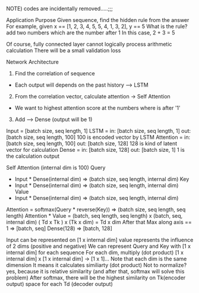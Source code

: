 NOTE) codes are incidentally removed.....;;;

Application Purpose
    Given sequence, find the hidden rule from the answer
    For example, given x == [1, 2, 3, 4, 5, 5, 4, 1, 3, 2], y == 5
    What is the rule? add two numbers which are the number after 1
    In this case, 2 + 3 = 5

Of course, fully connected layer cannot logically process arithmetic calculation
There will be a small validation loss

Network Architecture

1) Find the correlation of sequence 
 - Each output will depends on the past history --> LSTM

2) From the correlation vector, calculate attention -> Self Attention
 - We want to highest attention score at the numbers where is after '1'

3) Add --> Dense (output will be 1)


Input = [batch size, seq length, 1]
LSTM = in: [batch size, seq length, 1] out: [batch size, seq length, 100] 100 is encoded vector by LSTM
Attention = in: [batch size, seq length, 100] out: [batch size, 128] 128 is kind of latent vector for calculation
Dense = in: [batch size, 128] out: [batch size, 1] 1 is the calculation output

Self Attention (internal dim is 100)
Query
 - Input * Dense(internal dim) => (batch size, seq length, internal dim)
Key
 - Input * Dense(internal dim) => (batch size, seq length, internal dim)
Value
 - Input * Dense(internal dim) => (batch size, seq length, internal dim)

Attention = softmax(Query * reverse(Key)) => (batch size, seq length, seq length)
Attention * Value = (batch, seq length, seq length) x (batch, seq, internal dim)
( Td x Tk ) x (Tk x dim) = Td x dim
After that Max along axis == 1 => [batch, seq]
Dense(128) => [batch, 128]

Input can be represented on [1 x internal dim]
value represents the influence of 2 dims (positive and negative)
We can represent Query and Key with [1 x internal dim] for each sequence
For each dim, multiply (dot product) 
[1 x internal dim] x [1 x internal dim] -> [1 x 1]... Note that each dim is the same dimension
It means it calculates similiarty (dot product)
Not to normalize? yes, because it is relative similarity (and after that, softmax will solve this problem)
After softmax, there will be the highest similarity on Tk(encoder output) space for each Td (decoder output)


